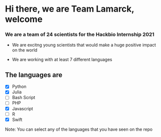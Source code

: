 <h1>Hi there, we are Team Lamarck, welcome</h1>

<h3>We are a team of 24 scientists for the Hackbio Internship 2021</h3>

- We are excitng young scientists that would make a huge positive impact on the world

- We are working with at least 7 different languages

## The languages are 
- [x] Python
- [x] Julia
- [ ] Bash Script
- [ ] PHP
- [x] Javascript
- [ ] R
- [x] Swift

Note: You can select any of the languages that you have seen on the repo

